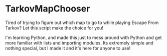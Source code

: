 # TarkovMapChooser
Tired of trying to figure out which map to go to while playing Escape From Tarkov? Let this script make the choice for you!

I'm learning Python, and made this just to mess around with Python and get more familiar with lists and importing modules. Its extremely simple and nothing special, but I made it and it's here for anyone to use!
